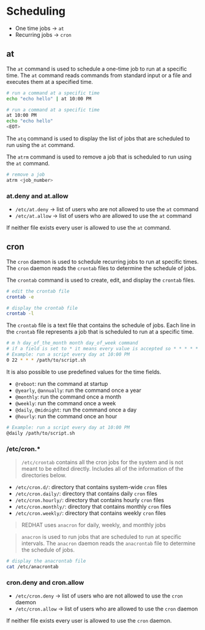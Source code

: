 # Scheduling

- One time jobs -> `at`
- Recurring jobs -> `cron`

## at

The `at` command is used to schedule a one-time job to run at a specific time. The `at` command reads commands from standard input or a file and executes them at a specified time.

```bash
# run a command at a specific time
echo "echo hello" | at 10:00 PM

# run a command at a specific time
at 10:00 PM
echo "echo hello"
<EOT>
```

The `atq` command is used to display the list of jobs that are scheduled to run using the `at` command.

The `atrm` command is used to remove a job that is scheduled to run using the `at` command.

```bash
# remove a job
atrm <job_number>
```

### at.deny and at.allow

- `/etc/at.deny` -> list of users who are not allowed to use the `at` command
- `/etc/at.allow` -> list of users who are allowed to use the `at` command

If neither file exists every user is allowed to use the `at` command.

## cron

The `cron` daemon is used to schedule recurring jobs to run at specific times. The `cron` daemon reads the `crontab` files to determine the schedule of jobs.

The `crontab` command is used to create, edit, and display the `crontab` files.

```bash
# edit the crontab file
crontab -e

# display the crontab file
crontab -l
```

The `crontab` file is a text file that contains the schedule of jobs. Each line in the `crontab` file represents a job that is scheduled to run at a specific time.

```bash
# m h day_of_the_month month day_of_week command
# if a field is set to * it means every value is accepted so * * * * * means every minute
# Example: run a script every day at 10:00 PM
0 22 * * * /path/to/script.sh
```

It is also possible to use predefined values for the time fields.

- `@reboot`: run the command at startup
- `@yearly`, `@annually`: run the command once a year
- `@monthly`: run the command once a month
- `@weekly`: run the command once a week
- `@daily`, `@midnight`: run the command once a day
- `@hourly`: run the command once an hour

```bash
# Example: run a script every day at 10:00 PM
@daily /path/to/script.sh
```

### /etc/cron.\*

> `/etc/crontab` contains all the cron jobs for the system and is not meant to be edited directly. Includes all of the information of the directories below.

- `/etc/cron.d/`: directory that contains system-wide `cron` files
- `/etc/cron.daily/`: directory that contains daily `cron` files
- `/etc/cron.hourly/`: directory that contains hourly `cron` files
- `/etc/cron.monthly/`: directory that contains monthly `cron` files
- `/etc/cron.weekly/`: directory that contains weekly `cron` files

> REDHAT uses `anacron` for daily, weekly, and monthly jobs

> `anacron` is used to run jobs that are scheduled to run at specific intervals. The `anacron` daemon reads the `anacrontab` file to determine the schedule of jobs.

```bash
# display the anacrontab file
cat /etc/anacrontab
```

### cron.deny and cron.allow

- `/etc/cron.deny` -> list of users who are not allowed to use the `cron` daemon
- `/etc/cron.allow` -> list of users who are allowed to use the `cron` daemon

If neither file exists every user is allowed to use the `cron` daemon.
